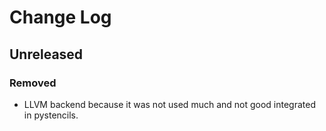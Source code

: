# Change Log

## Unreleased

### Removed
* LLVM backend because it was not used much and not good integrated in pystencils.
